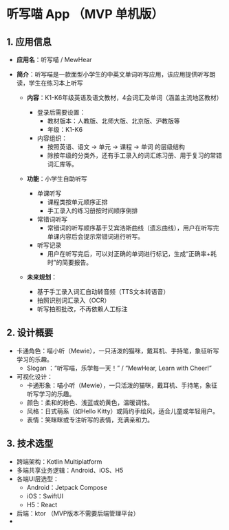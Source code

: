 # 听写喵 App （MVP 单机版）

## 1. 应用信息

- **应用名**：听写喵 / MewHear
- **简介**：听写喵是一款面型小学生的中英文单词听写应用，该应用提供听写朗读，学生在练习本上听写

  - **内容**：K1-K6年级英语及语文教材，4会词汇及单词（涵盖主流地区教材）
    - 登录后需要设置：
      - 教材版本：人教版、北师大版、北京版、沪教版等
      - 年级：K1-K6
    - 内容组织：
      - 按照英语、语文 -> 单元 -> 课程 -> 单词 的层级结构
      - 除按年级的分类外，还有手工录入的词汇练习册、用于复习的常错词汇库等。
  - **功能**：小学生自助听写
    - 单课听写
      - 课程类按单元顺序正排
      - 手工录入的练习册按时间顺序倒排
    - 常错词听写
      - 常错词的听写顺序基于艾宾浩斯曲线（遗忘曲线），用户在听写完单课内容后会提示常错词进行听写。
    - 听写记录
      - 用户在听写完后，可以对正确的单词进行标记，生成“正确率+耗时”的简要报告。

  - **未来规划**：
    - 基于手工录入词汇自动转音频（TTS文本转语音）
    - 拍照识别词汇录入（OCR）
    - 听写拍照批改，不再依赖人工标注


## 2. 设计概要

- 卡通角色：喵小听（Mewie），一只活泼的猫咪，戴耳机、手持笔，象征听写学习的乐趣。
  - Slogan ：“听写喵，乐学每一天！” / “MewHear, Learn with Cheer!”
- 可视化设计：
  - 卡通形象：喵小听（Mewie），一只活泼的猫咪，戴耳机、手持笔，象征听写学习的乐趣。
  - 颜色：柔和的粉色、浅蓝或奶黄色，温暖调性。
  - 风格：日式萌系（如Hello Kitty）或简约手绘风，适合儿童或年轻用户。
  - 表情：笑眯眯或专注听写的表情，充满亲和力。

## 3. 技术选型
- 跨端架构：Kotlin Multiplatform
- 多端共享业务逻辑：Android、iOS、H5
- 各端UI层选型：
  - Android：Jetpack Compose
  - iOS：SwiftUI
  - H5：React
- 后端：ktor （MVP版本不需要后端管理平台）
- 



